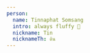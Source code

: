 ```yaml
---
person:
  name: Tinnaphat Somsang
  intro: always fluffy 💝
  nickname: Tin
  nicknameTh: ติน
---
```


